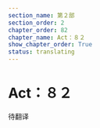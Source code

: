 ```yaml
---
section_name: 第２部
section_order: 2
chapter_order: 82
chapter_name: Act：８２
show_chapter_order: True
status: translating
---
```


# Act：８２
待翻译
